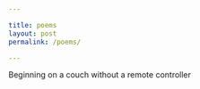 ```yaml
---

title: poems
layout: post
permalink: /poems/

---
```


Beginning
on a couch
without 
a remote controller 
